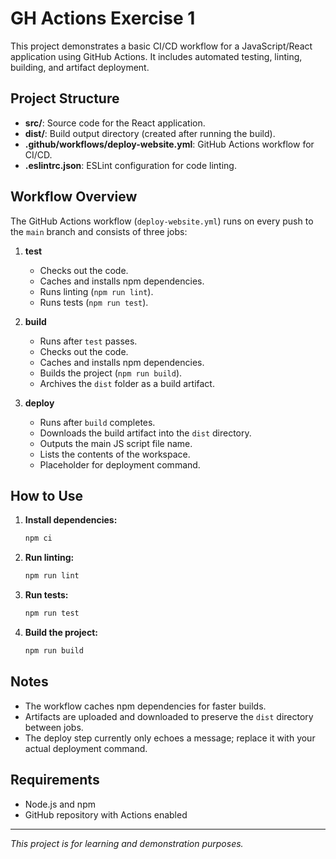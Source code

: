 # GH Actions Exercise 1

This project demonstrates a basic CI/CD workflow for a JavaScript/React application using GitHub Actions. It includes automated testing, linting, building, and artifact deployment.

## Project Structure

- **src/**: Source code for the React application.
- **dist/**: Build output directory (created after running the build).
- **.github/workflows/deploy-website.yml**: GitHub Actions workflow for CI/CD.
- **.eslintrc.json**: ESLint configuration for code linting.

## Workflow Overview

The GitHub Actions workflow (`deploy-website.yml`) runs on every push to the `main` branch and consists of three jobs:

1. **test**  
   - Checks out the code.
   - Caches and installs npm dependencies.
   - Runs linting (`npm run lint`).
   - Runs tests (`npm run test`).

2. **build**  
   - Runs after `test` passes.
   - Checks out the code.
   - Caches and installs npm dependencies.
   - Builds the project (`npm run build`).
   - Archives the `dist` folder as a build artifact.

3. **deploy**  
   - Runs after `build` completes.
   - Downloads the build artifact into the `dist` directory.
   - Outputs the main JS script file name.
   - Lists the contents of the workspace.
   - Placeholder for deployment command.

## How to Use

1. **Install dependencies:**
   ```sh
   npm ci
   ```

2. **Run linting:**
   ```sh
   npm run lint
   ```

3. **Run tests:**
   ```sh
   npm run test
   ```

4. **Build the project:**
   ```sh
   npm run build
   ```

## Notes

- The workflow caches npm dependencies for faster builds.
- Artifacts are uploaded and downloaded to preserve the `dist` directory between jobs.
- The deploy step currently only echoes a message; replace it with your actual deployment command.

## Requirements

- Node.js and npm
- GitHub repository with Actions enabled

---
*This project is for learning and demonstration purposes.*